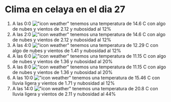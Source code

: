 # Clima en celaya en el dia 27

1. A las 0:0 !["icon weather"](http://openweathermap.org/img/w/02n.png) tenemos una temperatura de 14.6 C con algo de nubes y  vientos de 2.12 y nubosidad al 12%
1. A las 2:0 !["icon weather"](http://openweathermap.org/img/w/02n.png) tenemos una temperatura de 14.6 C con algo de nubes y  vientos de 2.12 y nubosidad al 12%
1. A las 4:0 !["icon weather"](http://openweathermap.org/img/w/02n.png) tenemos una temperatura de 12.29 C con algo de nubes y  vientos de 1.41 y nubosidad al 12%
1. A las 6:0 !["icon weather"](http://openweathermap.org/img/w/02n.png) tenemos una temperatura de 11.15 C con algo de nubes y  vientos de 1.36 y nubosidad al 20%
1. A las 8:0 !["icon weather"](http://openweathermap.org/img/w/02d.png) tenemos una temperatura de 11.15 C con algo de nubes y  vientos de 1.36 y nubosidad al 20%
1. A las 10:0 !["icon weather"](http://openweathermap.org/img/w/10d.png) tenemos una temperatura de 15.46 C con lluvia ligera y  vientos de 1.71 y nubosidad al 12%
1. A las 14:0 !["icon weather"](http://openweathermap.org/img/w/10d.png) tenemos una temperatura de 20.8 C con lluvia ligera y  vientos de 2.11 y nubosidad al 44%
